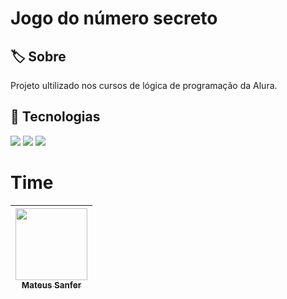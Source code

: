 <h1>Jogo do número secreto</h1>

<h2> 🏷️ Sobre</h2>
<p>Projeto ultilizado nos cursos de lógica de programação da Alura.</p>

## 🚀 Tecnologias 
<div>
<img src="https://img.shields.io/badge/HTML-239120?style-for-the-badge&logo-htm15&logoColor=white">
<img src="https://img.shields.io/badge/CSS-239120?&style=for-the-badge&logo=css3&logoColor=white">
<img src="https://img.shields.io/badge/JavaScript-F7DF1E?style=for-the-badge&logo=javascript&logoColor=black">
</div>

# Time
| [<img loading="lazy" src="https://avatars.githubusercontent.com/u/126841158?v=4" width=115><br><sub>Mateus Sanfer</sub>](https://github.com/MateusSanfer) | 
| :---: | 
